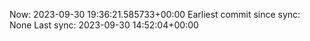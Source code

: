 Now: 2023-09-30 19:36:21.585733+00:00 Earliest commit since sync: None Last sync: 2023-09-30 14:52:04+00:00
